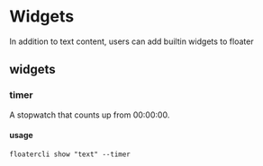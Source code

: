 
# Widgets

In addition to text content, users can add builtin widgets to floater

## widgets

### timer

A stopwatch that counts up from 00:00:00.

#### usage

```
floatercli show "text" --timer
``` 